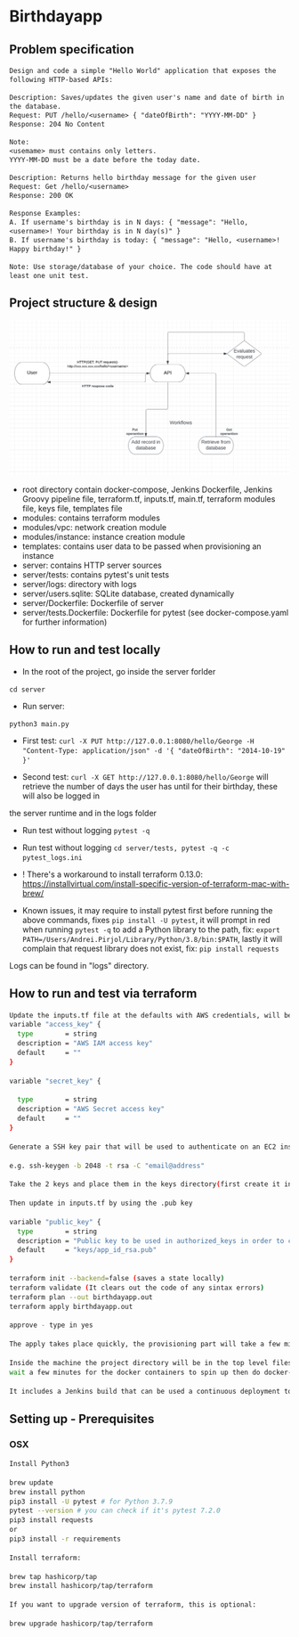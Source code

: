 # Birthdayapp

## Problem specification

```
Design and code a simple "Hello World" application that exposes the following HTTP-based APIs: 

Description: Saves/updates the given user's name and date of birth in the database. 
Request: PUT /hello/<username> { "dateOfBirth": "YYYY-MM-DD" }
Response: 204 No Content
 
Note:
<usemame> must contains only letters. 
YYYY-MM-DD must be a date before the today date. 

Description: Returns hello birthday message for the given user 
Request: Get /hello/<username> 
Response: 200 OK 

Response Examples: 
A. If username's birthday is in N days: { "message": "Hello, <username>! Your birthday is in N day(s)" } 
B. If username's birthday is today: { "message": "Hello, <username>! Happy birthday!" } 

Note: Use storage/database of your choice. The code should have at least one unit test. 
```

## Project structure & design
![Diagram](diagram.png)

- root directory contain docker-compose, Jenkins Dockerfile, Jenkins Groovy pipeline file, terraform.tf, inputs.tf, main.tf, terraform modules file, keys file, templates file
- modules: contains terraform modules
- modules/vpc: network creation module
- modules/instance: instance creation module
- templates: contains user data to be passed when provisioning an instance
- server: contains HTTP server sources
- server/tests: contains pytest's unit tests
- server/logs: directory with logs
- server/users.sqlite: SQLite database, created dynamically
- server/Dockerfile: Dockerfile of server
- server/tests.Dockerfile: Dockerfile for pytest (see docker-compose.yaml for further information)

## How to run and test locally

- In the root of the project, go inside the server forlder

```cd server```

- Run server:

```python3 main.py```

 - First test: 
 ```curl -X PUT http://127.0.0.1:8080/hello/George -H "Content-Type: application/json" -d '{ "dateOfBirth": "2014-10-19" }'```
 
 - Second test: 
 ```curl -X GET http://127.0.0.1:8080/hello/George``` will retrieve the number of days the user has until for their birthday, these will also be logged in 
 
 the server runtime and in the logs folder
- Run test without logging ```pytest -q``` 
- Run test without logging ```cd server/tests, pytest -q -c pytest_logs.ini```

- ! There's a workaround to install terraform 0.13.0: https://installvirtual.com/install-specific-version-of-terraform-mac-with-brew/

- Known issues, it may require to install pytest first before running the above commands, fixes ```pip install -U pytest```, it will prompt in red when running ```pytest -q``` to add a Python library to the path, fix: ```export PATH=/Users/Andrei.Pirjol/Library/Python/3.8/bin:$PATH```, lastly it will complain that request library does not exist, fix: ```pip install requests```

Logs can be found in "logs" directory.

## How to run and test via terraform
```bash
Update the inputs.tf file at the defaults with AWS credentials, will be used by the provider to know in which account to provision infrastructure:
variable "access_key" {
  type        = string
  description = "AWS IAM access key"
  default     = ""
}

variable "secret_key" {

  type        = string
  description = "AWS Secret access key"
  default     = ""
}

Generate a SSH key pair that will be used to authenticate on an EC2 instance after provisioning:

e.g. ssh-keygen -b 2048 -t rsa -C "email@address"

Take the 2 keys and place them in the keys directory(first create it in the project root directory: mkdir keys)

Then update in inputs.tf by using the .pub key

variable "public_key" {
  type        = string
  description = "Public key to be used in authorized_keys in order to connect to the instance over SSH"
  default     = "keys/app_id_rsa.pub"
}

terraform init --backend=false (saves a state locally)
terraform validate (It clears out the code of any sintax errors)
terraform plan --out birthdayapp.out
terraform apply birthdayapp.out

approve - type in yes

The apply takes place quickly, the provisioning part will take a few minutes to initialize, after it finishes, SSH into the machine with the private key from the directory keys/id_rsa using: ssh ec2-user@IP -i keys/id_rsa.

Inside the machine the project directory will be in the top level filesystem, cd inside it,
wait a few minutes for the docker containers to spin up then do docker-compose ps to see them.

It includes a Jenkins build that can be used a continuous deployment tool for newer versions of the application using the Jenkinsfile added in the project.
```

## Setting up - Prerequisites

### OSX
```bash
Install Python3

brew update
brew install python
pip3 install -U pytest # for Python 3.7.9
pytest --version # you can check if it's pytest 7.2.0
pip3 install requests
or 
pip3 install -r requirements

Install terraform:
 
brew tap hashicorp/tap
brew install hashicorp/tap/terraform

If you want to upgrade version of terraform, this is optional:

brew upgrade hashicorp/tap/terraform
```
